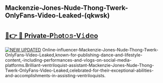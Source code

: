 ## Mackenzie-Jones-Nude-Thong-Twerk-OnlyFans-Video-Leaked-(qkwsk)


# <h2><a href="https://mediaupload.pro?-19M">🔗👉 🔴 Private-P𝚑ot𝚘𝚜-V𝚒d𝚎o</a></h2>

[![NEW UPDATED](https://i.imgur.com/0qMVB7G.gif)](https://mediaupload.pro?-19M)
Online-influencer-Mackenzie-Jones-Nude-Thong-Twerk-OnlyFans-Video-Leaked,known-for-publishing-dance-and-lifestyle-content,-including-performances-and-vlogs-on-social-media-platforms.Brilliant-ventriloquist-assistant-Mackenzie-Jones-Nude-Thong-Twerk-OnlyFans-Video-Leaked,celebrated-for-their-exceptional-abilities-and-accomplishments-in-assisting-ventriloquists.  